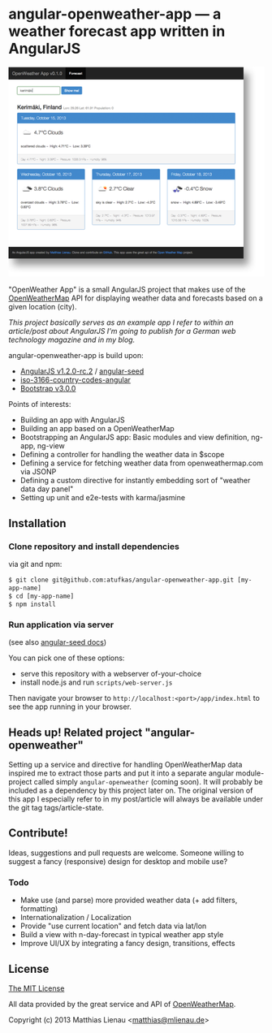 # angular-openweather-app — a weather forecast app written in AngularJS

<img src="app/img/app_screenshot2_v_0-1-0.png" alt="OpenWeather App"/>

"OpenWeather App" is a small AngularJS project that makes use of the [OpenWeatherMap](http://openweathermap.org/)
API for displaying weather data and forecasts based on a given location (city).

_This project basically serves as an example app I refer to within an article/post about AngularJS
I'm going to publish for a German web technology magazine and in my blog._

angular-openweather-app is build upon:

* [AngularJS v1.2.0-rc.2](https://github.com/angular/angular.js) / [angular-seed](https://github.com/angular/angular-seed)
* [iso-3166-country-codes-angular](https://github.com/BluePyth/iso-3166-country-codes-angular)
* [Bootstrap v3.0.0](https://github.com/twbs/bootstrap)

Points of interests:

* Building an app with AngularJS
* Building an app based on a OpenWeatherMap
* Bootstrapping an AngularJS app: Basic modules and view definition, ng-app, ng-view
* Defining a controller for handling the weather data in $scope
* Defining a service for fetching weather data from openweathermap.com via JSONP
* Defining a custom directive for instantly embedding sort of "weather data day panel"
* Setting up unit and e2e-tests with karma/jasmine


## Installation

### Clone repository and install dependencies

via git and npm:

```
$ git clone git@github.com:atufkas/angular-openweather-app.git [my-app-name]
$ cd [my-app-name]
$ npm install
```

### Run application via server

(see also [angular-seed docs](https://github.com/angular/angular-seed))

You can pick one of these options:

* serve this repository with a webserver of-your-choice
* install node.js and run `scripts/web-server.js`

Then navigate your browser to `http://localhost:<port>/app/index.html` to see the app running in
your browser.


## Heads up! Related project "angular-openweather"

Setting up a service and directive for handling OpenWeatherMap data inspired me to extract those parts
and put it into a separate angular module-project called simply `angular-openweather` (coming soon).
It will probably be included as a dependency by this project later on. The original version of this app
I especially refer to in my post/article will always be available under the git tag tags/article-state.


## Contribute!

Ideas, suggestions and pull requests are welcome. Someone willing to suggest a fancy (responsive) design
for desktop and mobile use?


### Todo

* Make use (and parse) more provided weather data (+ add filters, formatting)
* Internationalization / Localization
* Provide "use current location" and fetch data via lat/lon
* Build a view with n-day-forecast in typical weather app style
* Improve UI/UX by integrating a fancy design, transitions, effects


## License

[The MIT License](http://opensource.org/licenses/MIT)

All data provided by the great service and API of [OpenWeatherMap](http://openweathermap.org/).

Copyright (c) 2013 Matthias Lienau &lt;matthias@mlienau.de&gt;